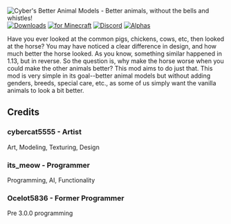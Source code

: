 
![Cyber's Better Animal Models - Better animals, without the bells and whistles!](https://i.imgur.com/4PEfPcO.png)
[![Downloads](http://cf.way2muchnoise.eu/short_287443_downloads.svg?badge_style=for_the_badge)](https://curseforge.com/minecraft/mc-mods/better-animal-models) [![for Minecraft](http://cf.way2muchnoise.eu/versions/287443_all.svg?badge_style=for_the_badge)](https://curseforge.com/minecraft/mc-mods/better-animal-models/files/all) [![Discord](https://img.shields.io/discord/494803762087591947?label=Discord&logo=Discord&style=for-the-badge)](https://discord.gg/qjhznSF) [![Alphas](https://img.shields.io/github/workflow/status/itsmeow/BetterAnimals/Build%20Commit?label=ALHPA&style=for-the-badge)](https://github.com/itsmeow/BetterAnimals/actions)

Have you ever looked at the common pigs, chickens, cows, etc, then looked at the horse? You may have noticed a clear difference in design, and how much better the horse looked. As you know, something similar happened in 1.13, but in reverse. So the question is, why make the horse worse when you could make the other animals better? This mod aims to do just that. This mod is very simple in its goal--better animal models but without adding genders, breeds, special care, etc., as some of us simply want the vanilla animals to look a bit better.

## Credits

### cybercat5555 - Artist

Art, Modeling, Texturing, Design

### its_meow - Programmer

Programming, AI, Functionality

### Ocelot5836 - Former Programmer

Pre 3.0.0 programming
